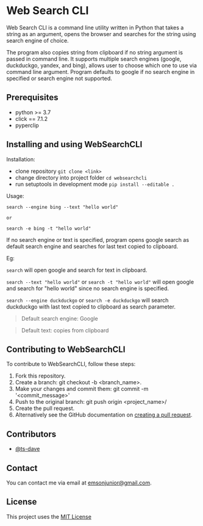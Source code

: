 # Web Search CLI
Web Search CLI is a command line utility written in Python that takes a string as an argument, opens the browser and searches for the string using search engine of choice.

The program also copies string from clipboard if no string argument is passed in command line. It supports multiple search engines (google, duckduckgo, yandex, and bing), allows user to choose which one to use via command line argument. Program defaults to google if no search engine in specified or search engine not supported.

## Prerequisites
* python >= 3.7
* click == 7.1.2
* pyperclip

## Installing and using WebSearchCLI

Installation:

* clone repository
    ```git clone <link>```
* change directory into project folder
    ```cd websearchcli```
* run setuptools in development mode
    ```pip install --editable .```


Usage:

    search --engine bing --text "hello world"
    
    or
    
    search -e bing -t "hello world"

If no search engine or text is specified, program opens google search as default search engine and searches for last text copied to clipboard.

Eg:

```search``` will open google and search for text in clipboard.

```search --text "hello world"``` 
 or
```search -t "hello world"``` will open google and search for "hello world" since no search engine is specified.

```search --engine duckduckgo``` 
or
```search -e duckduckgo```
will search duckduckgo with last text copied to clipboard as search parameter.

>Default search engine: Google

>Default text: copies from clipboard

## Contributing to WebSearchCLI
To contribute to WebSearchCLI, follow these steps:

1. Fork this repository.
2. Create a branch: git checkout -b <branch_name>.
3. Make your changes and commit them: git commit -m '<commit_message>'
4. Push to the original branch: git push origin <project_name>/<location>
5. Create the pull request.
6. Alternatively see the GitHub documentation on [creating a pull request](https://help.github.com/en/github/collaborating-with-issues-and-pull-requests/creating-a-pull-request).

## Contributors
* [@ts-dave](https://github.com/ts-dave)

## Contact
You can contact me via email at [emsonjunior@gmail.com](emsonjunior@gmail.com).

## License
This project uses the [MIT License](https://opensource.org/licenses/MIT)
